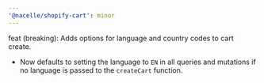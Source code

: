 ```yaml
---
'@nacelle/shopify-cart': minor
---
```


feat (breaking): Adds options for language and country codes to cart create.

- Now defaults to setting the language to `EN` in all queries and mutations if no language is passed to the `createCart` function.
